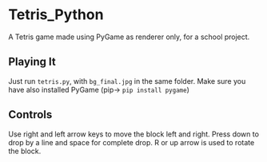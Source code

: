 # Tetris_Python
A Tetris game made using PyGame as renderer only, for a school project.

## Playing It

Just run `tetris.py`, with `bg_final.jpg` in the same folder. Make sure you have also installed PyGame (pip-> `pip install pygame`)

## Controls

Use right and left arrow keys to move the block left and right. Press down to drop by a line and space for complete drop. R or up arrow is used to rotate the block.
